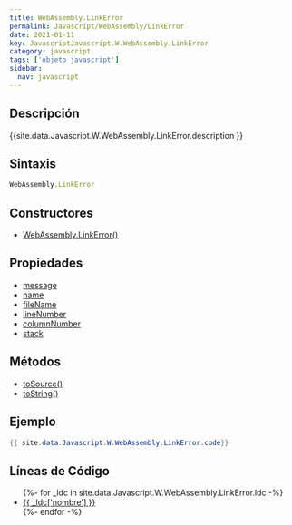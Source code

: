 ```yaml
---
title: WebAssembly.LinkError
permalink: Javascript/WebAssembly/LinkError
date: 2021-01-11
key: JavascriptJavascript.W.WebAssembly.LinkError
category: javascript
tags: ['objeto javascript']
sidebar: 
  nav: javascript
---
```


## Descripción
{{site.data.Javascript.W.WebAssembly.LinkError.description }}

## Sintaxis
~~~javascript
WebAssembly.LinkError
~~~

## Constructores
* [WebAssembly.LinkError()](/Javascript/WebAssembly/LinkError/WebAssembly/LinkError/)

## Propiedades
* [message](/Javascript/WebAssembly/LinkError/message)
* [name](/Javascript/WebAssembly/LinkError/name)
* [fileName](/Javascript/WebAssembly/LinkError/fileName)
* [lineNumber](/Javascript/WebAssembly/LinkError/lineNumber)
* [columnNumber](/Javascript/WebAssembly/LinkError/columnNumber)
* [stack](/Javascript/WebAssembly/LinkError/stack)

## Métodos
* [toSource()](/Javascript/WebAssembly/LinkError/toSource)
* [toString()](/Javascript/WebAssembly/LinkError/toString)

## Ejemplo
~~~java
{{ site.data.Javascript.W.WebAssembly.LinkError.code}}
~~~

## Líneas de Código
<ul>
{%- for _ldc in site.data.Javascript.W.WebAssembly.LinkError.ldc -%}
   <li>
       <a href="{{_ldc['url'] }}">{{ _ldc['nombre'] }}</a>
   </li>
{%- endfor -%}
</ul>
